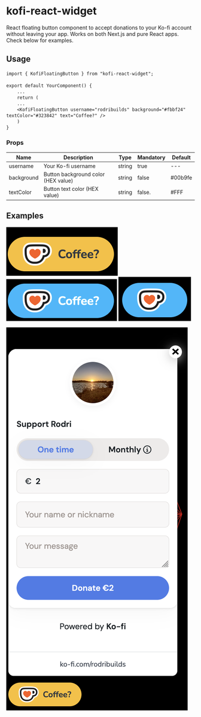 # kofi-react-widget

React floating button component to accept donations to your Ko-fi account without leaving your app. Works on both Next.js and pure React apps.
Check below for examples.


## Usage

    import { KofiFloatingButton } from "kofi-react-widget";
    
    export default YourComponent() {
        ...
        return (
        ...
        <KofiFloatingButton username="rodribuilds" background="#fbbf24" textColor="#323842" text="Coffee?" />
        )
    }
    
### Props

| Name          |                 Description        |     Type      |   Mandatory   | Default
| ------------- |------------------------------------| ------------- | ------------- | --------
| username      |Your Ko-fi username                 |     string    |     true      | ---
| background    |Button background color (HEX value) |     string    |    false      | #00b9fe
| textColor     |Button text color (HEX value)       |     string    |    false.     | #FFF

## Examples

![alt text](<Screenshot 2024-12-12 at 17.16.05.png>)
![alt text](<Screenshot 2024-12-12 at 17.51.26.png>)
![alt text](<Screenshot 2024-12-12 at 17.57.53.png>)

![alt text](<Screenshot 2024-12-12 at 17.16.21.png>)
